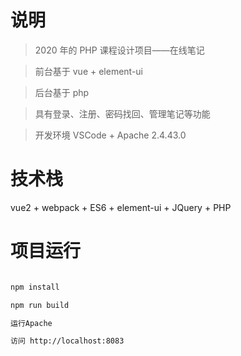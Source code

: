 # 说明
 
>  2020 年的 PHP 课程设计项目——在线笔记

>  前台基于 vue + element-ui

>  后台基于 php

>  具有登录、注册、密码找回、管理笔记等功能

>  开发环境 VSCode + Apache 2.4.43.0

# 技术栈

vue2 + webpack + ES6 + element-ui + JQuery + PHP

# 项目运行

``` bash

npm install

npm run build

运行Apache

访问 http://localhost:8083

``` 
